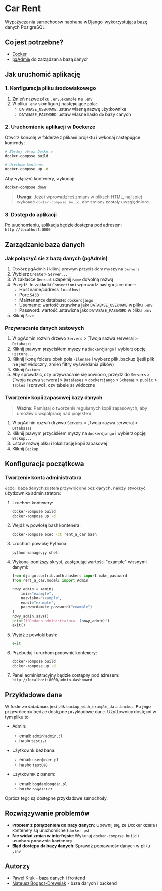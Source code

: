 # Car Rent

Wypożyczalnia samochodów napisana w Django, wykorzystująca bazę danych PostgreSQL.

## Co jest potrzebne?

- [Docker](https://www.docker.com/)
- [pgAdmin](https://www.pgadmin.org/) do zarządzania bazą danych

## Jak uruchomić aplikację

### 1. Konfiguracja pliku środowiskowego

1. Zmień nazwę pliku `.env.example` na `.env`
2. W pliku `.env` skonfiguruj następujące pola:
   - `DATABASE_USERNAME`: ustaw własną nazwę użytkownika
   - `DATABASE_PASSWORD`: ustaw własne hasło do bazy danych

### 2. Uruchomienie aplikacji w Dockerze

Otwórz konsolę w folderze z plikami projektu i wykonaj następujące komendy:

```sh
# Zbuduj obraz Dockera
docker-compose build

# Uruchom kontener
docker-compose up -d
```

Aby wyłączyć kontenery, wykonaj:

```sh
docker-compose down
```

> **Uwaga**: Jeżeli wprowadziłeś zmiany w plikach HTML, najlepiej wykonać `docker-compose build`, aby zmiany zostały uwzględnione.

### 3. Dostęp do aplikacji

Po uruchomieniu, aplikacja będzie dostępna pod adresem: `http://localhost:8000`

## Zarządzanie bazą danych

### Jak połączyć się z bazą danych (pgAdmin)

1. Otwórz pgAdmin i kliknij prawym przyciskiem myszy na `Servers`
2. Wybierz `Create` > `Server...`
3. W zakładce `General` uzupełnij `Name` dowolną nazwą
4. Przejdź do zakładki `Connection` i wprowadź następujące dane:
   - Host name/address: `localhost`
   - Port: `5433`
   - Maintenance database: `dockerdjango`
   - Username: wartość ustawiona jako `DATABASE_USERNAME` w pliku `.env`
   - Password: wartość ustawiona jako `DATABASE_PASSWORD` w pliku `.env`
5. Kliknij `Save`

### Przywracanie danych testowych

1. W pgAdmin rozwiń drzewo `Servers` > [Twoja nazwa serwera] > `Databases`
2. Kliknij prawym przyciskiem myszy na `dockerdjango` i wybierz opcję `Restore...`
3. Kliknij ikonę folderu obok pola `Filename` i wybierz plik .backup (jeśli plik nie jest widoczny, zmień filtry wyświetlania plików)
4. Kliknij `Restore`
5. Aby sprawdzić, czy przywracanie się powiodło, przejdź do `Servers` > [Twoja nazwa serwera] > `Databases` > `dockerdjango` > `Schemas` > `public` > `Tables` i sprawdź, czy tabele są widoczne

### Tworzenie kopii zapasowej bazy danych

> **Ważne**: Pamiętaj o tworzeniu regularnych kopii zapasowych, aby umożliwić współpracę nad projektem.

1. W pgAdmin rozwiń drzewo `Servers` > [Twoja nazwa serwera] > `Databases`
2. Kliknij prawym przyciskiem myszy na `dockerdjango` i wybierz opcję `Backup...`
3. Ustaw nazwę pliku i lokalizację kopii zapasowej
4. Kliknij `Backup`

## Konfiguracja początkowa

### Tworzenie konta administratora

Jeżeli baza danych została przywrócona bez danych, należy stworzyć użytkownika administratora:

1. Uruchom kontenery:
   ```sh
   docker-compose build
   docker-compose up -d
   ```

2. Wejdź w powłokę bash kontenera:
   ```sh
   docker-compose exec -it rent_a_car bash
   ```

3. Uruchom powłokę Pythona:
   ```sh
   python manage.py shell
   ```

4. Wykonaj poniższy skrypt, zastępując wartości "example" własnymi danymi:
   ```python
   from django.contrib.auth.hashers import make_password
   from rent_a_car.models import Admin
   
   nowy_admin = Admin(
       imie="example",
       nazwisko="example",
       email="example",
       password=make_password("example")
   )
   nowy_admin.save()
   print(f"Dodano administratora: {nowy_admin}")
   exit()
   ```

5. Wyjdź z powłoki bash:
   ```sh
   exit
   ```

6. Przebuduj i uruchom ponownie kontenery:
   ```sh
   docker-compose build
   docker-compose up -d
   ```

7. Panel administracyjny będzie dostępny pod adresem: `http://localhost:8000/admin-dashboard`

## Przykładowe dane 
W folderze databases jest plik `backup_with_example_data.backup`. Po jego przywróceniu będzie dostępne przykładowe dane.
Użytkownicy dostępni w tym pliku to:
- Admin:
   - email: `admin@admin.pl`
   - hasło `test123`

- Użytkownk bez bana:
   - email: `user@user.pl`
   - hasło: `test098`

- Użytkownik z banem:
  - email: `bogdan@bogdan.pl`
  - hasło: `bogdan123`

Oprócz tego są dostępne przykładowe samochody.

## Rozwiązywanie problemów

- **Problem z połączeniem do bazy danych**: Upewnij się, że Docker działa i kontenery są uruchomione (`docker ps`)
- **Nie widać zmian w interfejsie**: Wykonaj `docker-compose build` i uruchom ponownie kontenery
- **Błąd dostępu do bazy danych**: Sprawdź poprawność danych w pliku `.env`

## Autorzy

- [Paweł Kruk](https://github.com/Kruk43854) - baza danych i frontend
- [Mateusz Bogacz-Drewniak](https://github.com/mateusz-bogacz-collegiumwitelona) - baza danych i backend
